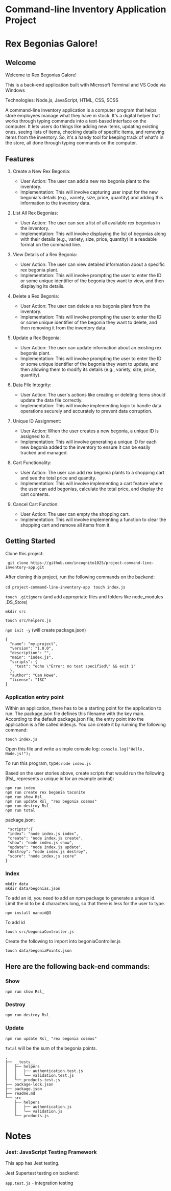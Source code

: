 # Command-line Inventory Application Project
# Rex Begonias Galore!

## Welcome
Welcome to Rex Begonias Galore!

This is a back-end application built with Microsoft Terminal and VS Code via Windows

Technologies: Node.js, JavaScript, HTML, CSS, SCSS

A command-line inventory application is a computer program that helps store employees manage what they have in stock. It's a digital helper that works through typing commands into a text-based interface on the computer. It lets users do things like adding new items, updating existing ones, seeing lists of items, checking details of specific items, and removing items from the inventory. So, it's a handy tool for keeping track of what's in the store, all done through typing commands on the computer.


## Features

1. Create a New Rex Begonia: 
   - User Action: The user can add a new rex begonia plant to the inventory.
   - Implementation: This will involve capturing user input for the new begonia's details (e.g., variety, size, price, quantity) and adding this information to the inventory data.

2. List All Rex Begonias: 
   - User Action: The user can see a list of all available rex begonias in the inventory.
   - Implementation: This will involve displaying the list of begonias along with their details (e.g., variety, size, price, quantity) in a readable format on the command line.

3. View Details of a Rex Begonia: 
   - User Action: The user can view detailed information about a specific rex begonia plant.
   - Implementation: This will involve prompting the user to enter the ID or some unique identifier of the begonia they want to view, and then displaying its details.

4. Delete a Rex Begonia: 
   - User Action: The user can delete a rex begonia plant from the inventory.
   - Implementation: This will involve prompting the user to enter the ID or some unique identifier of the begonia they want to delete, and then removing it from the inventory data.

5. Update a Rex Begonia: 
   - User Action: The user can update information about an existing rex begonia plant.
   - Implementation: This will involve prompting the user to enter the ID or some unique identifier of the begonia they want to update, and then allowing them to modify its details (e.g., variety, size, price, quantity).

6. Data File Integrity: 
   - User Action: The user's actions like creating or deleting items should update the data file correctly.
   - Implementation: This will involve implementing logic to handle data operations securely and accurately to prevent data corruption.

7. Unique ID Assignment: 
   - User Action: When the user creates a new begonia, a unique ID is assigned to it.
   - Implementation: This will involve generating a unique ID for each new begonia added to the inventory to ensure it can be easily tracked and managed.

8. Cart Functionality: 
   - User Action: The user can add rex begonia plants to a shopping cart and see the total price and quantity.
   - Implementation: This will involve implementing a cart feature where the user can add begonias, calculate the total price, and display the cart contents.

9. Cancel Cart Function: 
   - User Action: The user can empty the shopping cart.
   - Implementation: This will involve implementing a function to clear the shopping cart and remove all items from it.



## Getting Started

Clone this project:

` git clone https://github.com/incognito1025/project-command-line-inventory-app.git`


After cloning this project, run the following commands on the backend:

`cd project-command-line-inventory-app
`
`touch index.js`

`touch .gitignore` (and add appropriate files and folders like node_modules
.DS_Store)

`mkdir src`

`touch src/helpers.js`

`npm init -y` (will create package.json)

```
{
  "name": "my-project",
  "version": "1.0.0",
  "description": "",
  "main": "index.js",
  "scripts": {
    "test": "echo \"Error: no test specified\" && exit 1"
  },
  "author": "Cam Howe",
  "license": "ISC"
}

```


### Application entry point
Within an application, there has to be a starting point for the application to run. The package.json file defines this filename with the key main. According to the default package.json file, the entry point into the application is a file called index.js. You can create it by running the following command:

`touch index.js`

Open this file and write a simple console log:
`console.log("Hello, Node.js!");`


To run this program, type:
`node index.js`


Based on the user stories above, create scripts that would run the following (Rsl_ represents a unique id for an example animal):
```
npm run index
npm run create rex begonia taconite
npm run show Rsl_
npm run update Rsl_ "rex begonia cosmos"
npm run destroy Rsl_
npm run total

```


package.json:
```
 "scripts":{
 "index": "node index.js index",
 "create": "node index.js create",
 "show": "node index.js show",
 "update": "node index.js update",
 "destroy": "node index.js destroy",
 "score": "node index.js score"
}
```


### Index

```
mkdir data
mkdir data/begonias.json
```


To add an id, you need to add an npm package to generate a unique id. Limit the id to be 4 characters long, so that there is less for the user to type.

`npm install nanoid@3`

To add id

`touch src/begoniaController.js`


Create the following to import into begoniaController.js

`touch data/begoniaPoints.json`


## Here are the following back-end commands:

### Show

`npm run show Rsl_`


### Destroy

`npm run destroy Rsl_`


### Update

`npm run update Rsl_ "rex begonia cosmos"`


`Total` will be the sum of the begonia points.

```
.
├── __tests__
│   ├── helpers
│   │   ├── authentication.test.js
│   │   └── validation.test.js
│   └── products.test.js
├── package-lock.json
├── package.json
├── readme.md
└── src
    ├── helpers
    │   ├── authentication.js
    │   └── validation.js
    └── products.js

```

# Notes

### Jest: JavaScript Testing Framework

This app has Jest testing.

Jest Supertest testing on backend:

`app.test.js` - integration testing
